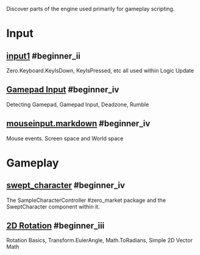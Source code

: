 Discover parts of the engine used primarily for gameplay scripting.

 # Input
 ## [input1](https://github.com/zeroengineteam/ZeroDocs/blob/master/zero_editor_documentation/tutorials/gameplay/input1.markdown) #beginner_ii
Zero.Keyboard.KeyIsDown, KeyIsPressed, etc all used within Logic Update

 ## [Gamepad Input](https://github.com/zeroengineteam/ZeroDocs/blob/master/zero_editor_documentation/tutorials/gameplay/gamepad.markdown) #beginner_iv 
Detecting Gamepad, Gamepad Input, Deadzone, Rumble

 ## [mouseinput.markdown](https://github.com/zeroengineteam/ZeroDocs/blob/master/zero_editor_documentation/tutorials/gameplay/mouseinput.markdown) #beginner_iv 
Mouse events. Screen space and World space

 #  Gameplay
 ##  [swept_character](https://github.com/zeroengineteam/ZeroDocs/blob/master/zero_editor_documentation/tutorials/gameplay/swept_character.markdown) #beginner_iv 
The SampleCharacterController #zero_market package and the SweptCharacter component within it.

 ## [2D Rotation](https://github.com/zeroengineteam/ZeroDocs/blob/master/zero_editor_documentation/tutorials/gameplay/2d_rotation.markdown) #beginner_iii 
Rotation Basics, Transform.EulerAngle, Math.ToRadians, Simple 2D Vector Math 

 